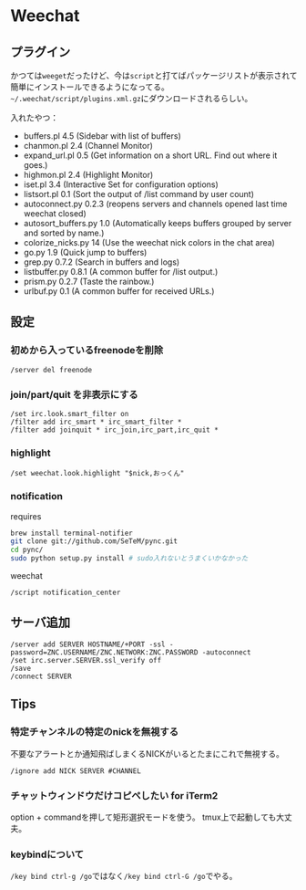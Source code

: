 # Weechat

## プラグイン

かつては`weeget`だったけど、今は`script`と打てばパッケージリストが表示されて簡単にインストールできるようになってる。
`~/.weechat/script/plugins.xml.gz`にダウンロードされるらしい。

入れたやつ：

 - buffers.pl 4.5 (Sidebar with list of buffers)
 - chanmon.pl 2.4 (Channel Monitor)
 - expand_url.pl 0.5 (Get information on a short URL. Find out where it goes.)
 - highmon.pl 2.4 (Highlight Monitor)
 - iset.pl 3.4 (Interactive Set for configuration options)
 - listsort.pl 0.1 (Sort the output of /list command by user count)
 - autoconnect.py 0.2.3 (reopens servers and channels opened last time weechat closed)
 - autosort_buffers.py 1.0 (Automatically keeps buffers grouped by server and sorted by name.)
 - colorize_nicks.py 14 (Use the weechat nick colors in the chat area)
 - go.py 1.9 (Quick jump to buffers)
 - grep.py 0.7.2 (Search in buffers and logs)
 - listbuffer.py 0.8.1 (A common buffer for /list output.)
 - prism.py 0.2.7 (Taste the rainbow.)
 - urlbuf.py 0.1 (A common buffer for received URLs.)

## 設定

### 初めから入っているfreenodeを削除

```text
/server del freenode
```

### join/part/quit を非表示にする

```text
/set irc.look.smart_filter on 
/filter add irc_smart * irc_smart_filter *
/filter add joinquit * irc_join,irc_part,irc_quit *
```

### highlight

```text
/set weechat.look.highlight "$nick,おっくん"
```

### notification

requires

```bash
brew install terminal-notifier
git clone git://github.com/SeTeM/pync.git
cd pync/
sudo python setup.py install # sudo入れないとうまくいかなかった
```

weechat

```text
/script notification_center
```

## サーバ追加

```text
/server add SERVER HOSTNAME/+PORT -ssl -password=ZNC.USERNAME/ZNC.NETWORK:ZNC.PASSWORD -autoconnect
/set irc.server.SERVER.ssl_verify off
/save
/connect SERVER
```

## Tips

### 特定チャンネルの特定のnickを無視する

不要なアラートとか通知飛ばしまくるNICKがいるとたまにこれで無視する。

```plain
/ignore add NICK SERVER #CHANNEL
```

### チャットウィンドウだけコピペしたい for iTerm2

option + commandを押して矩形選択モードを使う。
tmux上で起動しても大丈夫。

### keybindについて

`/key bind ctrl-g /go`ではなく`/key bind ctrl-G /go`でやる。